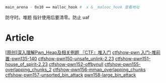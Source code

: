 ```sh
main_arena - 0x10 == malloc_hook #  x &__malooc_hook 查看地址
```

防守时。堆题 指针使用后要清零。防止 uaf

# Article

[[原创]深入理解Pwn_Heap及相关例题 ](https://bbs.kanxue.com/thread-278871.htm)
[『CTF』堆入门](https://mp.weixin.qq.com/s/lClNp8Hgess6z6VwLVyG_A)
[ctfshow-pwn 入门-堆前置-pwn135-140](https://mp.weixin.qq.com/s/ZbEG-3PN79ALVWi7pFJBSg)
[ctfshow-pwn150-unsafe_unlink-2.23](https://mp.weixin.qq.com/s/gBm9-nnRuPe3g-mwkDQTHg)
[ctfshow-pwn151-house_of_spirit-2.23](https://mp.weixin.qq.com/s/oS_T3pWcmEFcPP1rWc1qEA)
[ctfshow-pwn152-offbynull](https://mp.weixin.qq.com/s/njcr1YTz1nF3TtGeT043gA)
[ctfshow-pwn155-overlapping_chunks_2](https://mp.weixin.qq.com/s/jvTX_EjfOeLsDzT4dEp5TA)
[ctfshow-pwn156-mmap_overlapping_chunks](https://mp.weixin.qq.com/s/FZdaCg1gB0cf64AdIQlUjQ)
[ctfshow-pwn157-unsorted_bin_attack](https://mp.weixin.qq.com/s/Omcm5dkw9WCC7vmx6WDzAg)
[pwn158-large_bin_attack](https://mp.weixin.qq.com/s/4NBy1FeShqtTigyurG5oAQ)